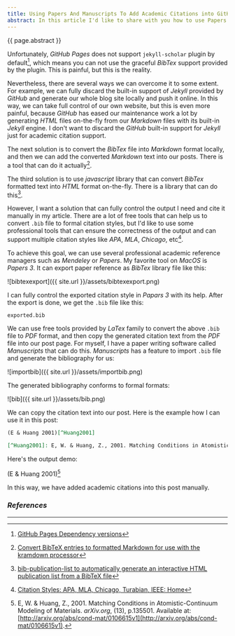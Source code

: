 ```yaml
---
title: Using Papers And Manuscripts To Add Academic Citations into GitHub Pages
abstract: In this article I'd like to share with you how to use Papers 3 and Manuscripts under MacOS to add academic citations into your GitHub Pages.
---
```


{{ page.abstract }}

Unfortunately, _GitHub Pages_ does not support `jekyll-scholar` plugin by default[^versions], which means you can not use the graceful _BibTex_ support provided by the plugin. This is painful, but this is the reality.

[^versions]: [GitHub Pages Dependency versions](https://pages.github.com/versions/)

Nevertheless, there are several ways we can overcome it to some extent. For example, we can fully discard the built-in support of _Jekyll_ provided by _GitHub_ and generate our whole blog site locally and push it online. In this way, we can take full control of our own website, but this is even more painful, because _GitHub_ has eased our maintenance work a lot by generating _HTML_ files on-the-fly from our _Markdown_ files with its built-in _Jekyll_ engine. I don't want to discard the _GitHub_ built-in support for _Jekyll_ just for academic citation support.

The next solution is to convert the _BibTex_ file into _Markdown_ format locally, and then we can add the converted _Markdown_ text into our posts. There is a tool that can do it actually[^bibtextomd].

[^bibtextomd]: [Convert BibTeX entries to formatted Markdown for use with the kramdown processor](https://github.com/bryanwweber/bibtextomd)

The third solution is to use _javascript_ library that can convert _BibTex_ formatted text into _HTML_ format on-the-fly. There is a library that can do this[^bipub].

[^bipub]: [bib-publication-list to automatically generate an interactive HTML publication list from a BibTeX file](https://github.com/vkaravir/bib-publication-list)

However, I want a solution that can fully control the output I need and cite it manually in my article. There are a lot of free tools that can help us to convert `.bib` file to formal citation styles, but I'd like to use some professional tools that can ensure the correctness of the output and can support multiple citation styles like _APA_, _MLA_, _Chicago_, etc[^citestyle].

[^citestyle]: [Citation Styles: APA, MLA, Chicago, Turabian, IEEE: Home](http://pitt.libguides.com/citationhelp)

To achieve this goal, we can use several professional academic reference managers such as _Mendeley_ or _Papers_. My favorite tool on _MacOS_ is _Papers 3_. It can export paper reference as _BibTex_ library file like this:

![bibtexexport]({{ site.url }}/assets/bibtexexport.png)

I can fully control the exported citation style in _Papars 3_ with its help. After the export is done, we get the `.bib` file like this:

```
exported.bib
```

We can use free tools provided by _LaTex_ family to convert the above `.bib` file to _PDF_ format, and then copy the generated citation text from the _PDF_ file into our post page. For myself, I have a paper writing software called _Manuscripts_ that can do this. _Manuscripts_ has a feature to import `.bib` file and generate the bibliography for us:

![importbib]({{ site.url }}/assets/importbib.png)

The generated bibliography conforms to formal formats:

![bib]({{ site.url }}/assets/bib.png)

We can copy the citation text into our post. Here is the example how I can use it in this post:

```markdown
(E & Huang 2001)[^Huang2001]

[^Huang2001]: E, W. & Huang, Z., 2001. Matching Conditions in Atomistic-Continuum Modeling of Materials. _arXiv.org_, (13), p.135501. Available at: [http://arxiv.org/abs/cond-mat/0106615v1](http://arxiv.org/abs/cond-mat/0106615v1).
```

Here's the output demo:

(E & Huang 2001)[^Huang2001]

[^Huang2001]: E, W. & Huang, Z., 2001. Matching Conditions in Atomistic-Continuum Modeling of Materials. _arXiv.org_, (13), p.135501. Available at: [http://arxiv.org/abs/cond-mat/0106615v1](http://arxiv.org/abs/cond-mat/0106615v1).

In this way, we have added academic citations into this post manually.

### _References_

---
